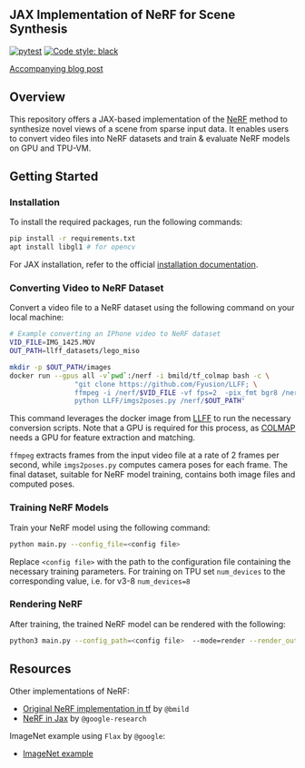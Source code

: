 

##  JAX Implementation of NeRF for Scene Synthesis

[![pytest](https://github.com/higgsboost/nerf-jax/actions/workflows/pytest.yml/badge.svg)](https://github.com/higgsboost/nerf-jax/actions/workflows/pytest.yml)
[![Code style: black](https://img.shields.io/badge/code%20style-black-000000.svg)](https://github.com/psf/black)


[Accompanying blog post](https://www.david-yu.com/blog/nerf/nerf.html)


## Overview

This repository offers a JAX-based implementation of the [NeRF](https://arxiv.org/abs/2003.08934) method to synthesize novel views of a scene from sparse input data. It enables users to convert video files into NeRF datasets and train & evaluate NeRF models on GPU and TPU-VM. 


## Getting Started

### Installation

To install the required packages, run the following commands:

```bash
pip install -r requirements.txt
apt install libgl1 # for opencv
```

For JAX installation, refer to the official [installation documentation](https://github.com/google/jax#installation).

### Converting Video to NeRF Dataset

Convert a video file to a NeRF dataset using the following command on your local machine:

```bash
# Example converting an IPhone video to NeRF dataset
VID_FILE=IMG_1425.MOV
OUT_PATH=llff_datasets/lego_miso

mkdir -p $OUT_PATH/images
docker run --gpus all -v`pwd`:/nerf -i bmild/tf_colmap bash -c \
                "git clone https://github.com/Fyusion/LLFF; \
                ffmpeg -i /nerf/$VID_FILE -vf fps=2  -pix_fmt bgr8 /nerf/$OUT_PATH/images/img%03d.png; \
                python LLFF/imgs2poses.py /nerf/$OUT_PATH"
```

This command leverages the docker image from [LLFF](https://github.com/Fyusion/LLFF) to run the necessary conversion scripts. Note that a GPU is required for this process, as [COLMAP](https://colmap.github.io/index.html) needs a GPU for feature extraction and matching.

`ffmpeg` extracts frames from the input video file at a rate of 2 frames per second, while `imgs2poses.py` computes camera poses for each frame. The final dataset, suitable for NeRF model training, contains both image files and computed poses.

### Training NeRF Models

Train your NeRF model using the following command:

```bash
python main.py --config_file=<config file>
```

Replace `<config file>` with the path to the configuration file containing the necessary training parameters. For training on TPU set `num_devices` to the corresponding value, i.e. for v3-8 `num_devices=8`


### Rendering NeRF

After training, the trained NeRF model can be rendered with the following:

```bash
python3 main.py --config_path=<config file>  --mode=render --render_output_folder=<rendered output folder>
```

## Resources 

Other implementations of NeRF:

* [Original NeRF implementation in tf](https://github.com/bmild/nerf) by `@bmild`
* [NeRF in Jax](https://github.com/google-research/google-research/tree/master/jaxnerf) by `@google-research`

ImageNet example using `Flax` by `@google`:

* [ImageNet example](https://github.com/google/flax/tree/main/examples/imagenet)

